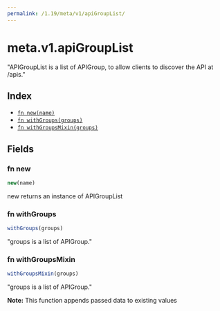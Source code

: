 ```yaml
---
permalink: /1.19/meta/v1/apiGroupList/
---
```


# meta.v1.apiGroupList

"APIGroupList is a list of APIGroup, to allow clients to discover the API at /apis."

## Index

* [`fn new(name)`](#fn-new)
* [`fn withGroups(groups)`](#fn-withgroups)
* [`fn withGroupsMixin(groups)`](#fn-withgroupsmixin)

## Fields

### fn new

```ts
new(name)
```

new returns an instance of APIGroupList

### fn withGroups

```ts
withGroups(groups)
```

"groups is a list of APIGroup."

### fn withGroupsMixin

```ts
withGroupsMixin(groups)
```

"groups is a list of APIGroup."

**Note:** This function appends passed data to existing values